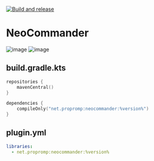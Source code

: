 [![Build and release](https://github.com/Propromp/NeoCommander/actions/workflows/build_and_release.yml/badge.svg)](https://github.com/Propromp/NeoCommander/actions/workflows/build_and_release.yml)
# NeoCommander
![image](https://user-images.githubusercontent.com/62823412/153975680-21d1f20b-1989-49f1-b480-3bf5b2501e06.png)
![image](https://user-images.githubusercontent.com/62823412/153975791-7362809d-b0a3-4f60-8f5a-5e5b938eb1cd.png)
## build.gradle.kts
```kotlin
repositories {
    mavenCentral()
}

dependencies {
    compileOnly("net.propromp:neocommander:%version%")
}
```
## plugin.yml
```yaml
libraries:
  - net.propromp:neocommander:%version%
```
